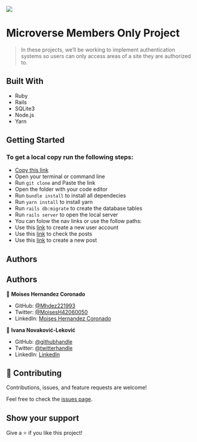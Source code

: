 ![](https://img.shields.io/badge/Microverse-blueviolet)

# Microverse Members Only Project

> In these projects, we’ll be working to implement authentication systems so users can only access areas of a site they are authorized to.

## Built With

- Ruby
- Rails
- SQLite3
- Node.js
- Yarn

## Getting Started
### To get a local copy run the following steps:

- [Copy this link](git@github.com:1v4n4/members-only.git)
- Open your terminal or command line
- Run `git clone` and Paste the link
- Open the folder with your code editor
- Run `bundle install` to install all dependecies
- Run `yarn install` to install yarn
- Run `rails db:migrate` to create the database tables
- Run `rails server` to open the local server
- You can folow the nav links or use the follow paths:
- Use this [link](http://localhost:3000/users/sign_up) to create a new user account
- Use this [link](http://localhost:3000/posts) to check the posts
- Use this [link](http://localhost:3000/posts/new) to create a new post

## Authors

## Authors
👤 **Moises Hernandez Coronado** 

- GitHub: [@Mhdez221993](https://github.com/Mhdez221993) 
- Twitter: [@MoisesH42060050](https://twitter.com/MoisesH42060050) 
- LinkedIn: [Moises Hernandez Coronado](https://www.linkedin.com/in/moises-hernandez-9bbb17145/)

👤 **Ivana Novaković-Leković** 

- GitHub: [@githubhandle](https://github.com/1v4n4)
- Twitter: [@twitterhandle](https://twitter.com/codeIv1)
- LinkedIn: [LinkedIn](https://www.linkedin.com/in/1v4n4/)


## 🤝 Contributing

Contributions, issues, and feature requests are welcome!

Feel free to check the [issues page](https://github.com/1v4n4/Members-Only/issues).

## Show your support

Give a ⭐️ if you like this project!

